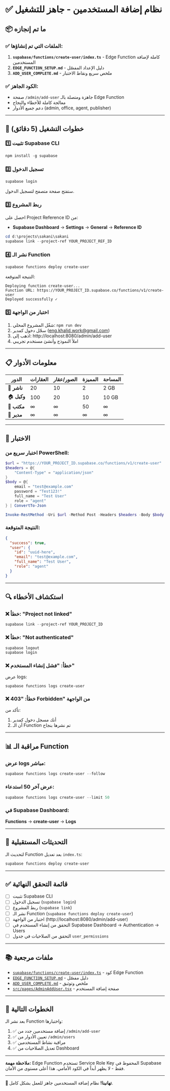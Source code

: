 # ✅ نظام إضافة المستخدمين - جاهز للتشغيل

## 📦 ما تم إنجازه

### ✅ الملفات التي تم إنشاؤها:
1. **`supabase/functions/create-user/index.ts`** - Edge Function كاملة لإضافة المستخدمين
2. **`EDGE_FUNCTION_SETUP.md`** - دليل الإعداد المفصّل
3. **`ADD_USER_COMPLETE.md`** - ملخص سريع ونقاط الاختبار

### ✅ الكود الجاهز:
- صفحة `/admin/add-user` جاهزة ومتصلة بالـ Edge Function
- معالجة كاملة للأخطاء والنجاح
- دعم جميع الأدوار (admin, office, agent, publisher)

---

## 🚀 خطوات التشغيل (5 دقائق)

### 1️⃣ تثبيت Supabase CLI

```powershell
npm install -g supabase
```

### 2️⃣ تسجيل الدخول

```powershell
supabase login
```

ستفتح صفحة متصفح لتسجيل الدخول.

### 3️⃣ ربط المشروع

احصل على Project Reference ID من:
- **Supabase Dashboard** → **Settings** → **General** → **Reference ID**

```powershell
cd d:\projects\sakani\‏‏sakani
supabase link --project-ref YOUR_PROJECT_REF_ID
```

### 4️⃣ نشر الـ Function

```powershell
supabase functions deploy create-user
```

النتيجة المتوقعة:
```
Deploying function create-user...
Function URL: https://YOUR_PROJECT_ID.supabase.co/functions/v1/create-user
Deployed successfully ✓
```

### 5️⃣ اختبار من الواجهة

1. شغّل المشروع المحلي: `npm run dev`
2. سجّل دخول كمدير (eng.khalid.work@gmail.com)
3. اذهب إلى: http://localhost:8080/admin/add-user
4. املأ النموذج وأنشئ مستخدم تجريبي

---

## 📋 معلومات الأدوار

| الدور | العقارات | الصور/عقار | المميزة | المساحة |
|------|---------|-----------|---------|---------|
| 👤 **ناشر** | 20 | 10 | 2 | 2 GB |
| 🏠 **وكيل** | 100 | 20 | 10 | 10 GB |
| 🏢 **مكتب** | ∞ | ∞ | 50 | ∞ |
| 👑 **مدير** | ∞ | ∞ | ∞ | ∞ |

---

## 🧪 الاختبار

### اختبار سريع من PowerShell:

```powershell
$url = "https://YOUR_PROJECT_ID.supabase.co/functions/v1/create-user"
$headers = @{
    "Content-Type" = "application/json"
}
$body = @{
    email = "test@example.com"
    password = "Test123!"
    full_name = "Test User"
    role = "agent"
} | ConvertTo-Json

Invoke-RestMethod -Uri $url -Method Post -Headers $headers -Body $body
```

### النتيجة المتوقعة:

```json
{
  "success": true,
  "user": {
    "id": "uuid-here",
    "email": "test@example.com",
    "full_name": "Test User",
    "role": "agent"
  }
}
```

---

## 🔍 استكشاف الأخطاء

### ❌ خطأ: "Project not linked"

```powershell
supabase link --project-ref YOUR_PROJECT_ID
```

### ❌ خطأ: "Not authenticated"

```powershell
supabase logout
supabase login
```

### ❌ خطأ: "فشل إنشاء المستخدم"

عرض logs:
```powershell
supabase functions logs create-user
```

### ❌ خطأ: "403 Forbidden" من الواجهة

تأكد من:
1. أنك مسجل دخول كمدير
2. أن الـ Function تم نشرها بنجاح

---

## 📊 مراقبة الـ Function

### عرض logs مباشر:

```powershell
supabase functions logs create-user --follow
```

### عرض آخر 50 استدعاء:

```powershell
supabase functions logs create-user --limit 50
```

### في Supabase Dashboard:

**Functions** → **create-user** → **Logs**

---

## 🔄 التحديثات المستقبلية

لتحديث الـ Function بعد تعديل `index.ts`:

```powershell
supabase functions deploy create-user
```

---

## ✅ قائمة التحقق النهائية

- [ ] تثبيت Supabase CLI
- [ ] تسجيل الدخول (`supabase login`)
- [ ] ربط المشروع (`supabase link`)
- [ ] نشر الـ Function (`supabase functions deploy create-user`)
- [ ] اختبار من الواجهة (http://localhost:8080/admin/add-user)
- [ ] التحقق من إنشاء المستخدم في Supabase Dashboard → Authentication → Users
- [ ] التحقق من الصلاحيات في جدول `user_permissions`

---

## 📚 ملفات مرجعية

- [`supabase/functions/create-user/index.ts`](supabase/functions/create-user/index.ts) - كود Edge Function
- [`EDGE_FUNCTION_SETUP.md`](EDGE_FUNCTION_SETUP.md) - دليل مفصّل
- [`ADD_USER_COMPLETE.md`](ADD_USER_COMPLETE.md) - ملخص وتوثيق
- [`src/pages/AdminAddUser.tsx`](src/pages/AdminAddUser.tsx) - صفحة إضافة المستخدم

---

## 🎯 الخطوات التالية

بعد نشر الـ Function واختبارها:

1. ✅ إضافة مستخدمين جدد من `/admin/add-user`
2. ✅ تعيين الأدوار من `/admin/users`
3. ✅ مراقبة نشاط المستخدمين
4. ✅ تعديل الصلاحيات من Dashboard

---

**ملاحظة مهمة:** Edge Function تستخدم Service Role Key المحفوظ في Supabase فقط - لا يظهر أبداً في الكود الأمامي. هذا أعلى مستوى من الأمان.

---

**🎉 تهانينا!** نظام إضافة المستخدمين جاهز للعمل بشكل كامل.
